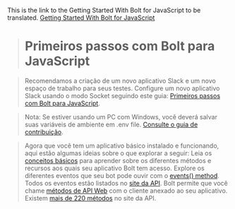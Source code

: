This is the link  to the Getting Started With Bolt for JavaScript to be translated.
[Getting Started With Bolt for JavaScript](https://github.com/chaoss/chaoss-slack-bot/wiki/Getting-Started-With-Bolt-for-JavaScript)

> # Primeiros passos com Bolt para JavaScript

> Recomendamos a criação de um novo aplicativo Slack e um novo espaço de trabalho para seus testes. Configure um novo aplicativo Slack usando o 
> modo Socket seguindo este guia: [Primeiros passos com Bolt para JavaScript](https://slack.dev/bolt-js/tutorial/getting-started#setting-up-your-project).

> Nota: Se estiver usando um PC com Windows, você deverá salvar suas variáveis de ambiente em .env file. [Consulte o guia de contribuição](https://docs.google.com/document/d/1NJd-nNKUNb3Q0lRb5cfmUU8kpRcYGjh-vPqpk4CCvic/edit#heading=h.uhyc1859w8kh).

> Agora que você tem um aplicativo básico instalado e funcionando, aqui estão algumas ideias sobre o que explorar a seguir: Leia os 
 [conceitos básicos](https://slack.dev/bolt-js/concepts#basic) para aprender sobre os diferentes métodos e recursos aos quais seu aplicativo Bolt 
 tem acesso. Explore os diferentes eventos que seu bot pode ouvir com o [events() method](https://slack.dev/bolt-js/concepts#event-listening). Todos os eventos estão listados no [site da API](https://api.slack.com/events). Bolt permite que você chame [métodos de API Web](https://slack.dev/bolt-js/concepts#web-api) com o cliente anexado ao seu aplicativo. Existem [mais de 220 métodos](https://api.slack.com/methods) no site da API.

